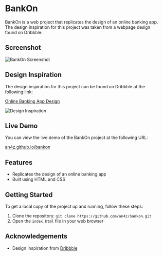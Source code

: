 # BankOn

BankOn is a web project that replicates the design of an online banking app. The design inspiration for this project was taken from a webpage design found on Dribbble.

## Screenshot

![BankOn Screenshot](https://i.imgur.com/Hpc1QwK.png)

## Design Inspiration

The design inspiration for this project can be found on Dribbble at the following link:

[Online Banking App Design](https://dribbble.com/shots/18852441-Online-Banking-App-Design)

![Design Inspiration](https://cdn.dribbble.com/userupload/3161675/file/original-1180ca7e5f0fad9505c763ece4d27de6.png?resize=2048x1536)

## Live Demo

You can view the live demo of the BankOn project at the following URL:

[an4z.github.io/bankon](https://an4z.github.io/bankon)

## Features

- Replicates the design of an online banking app
- Built using HTML and CSS

## Getting Started

To get a local copy of the project up and running, follow these steps:

1. Clone the repository: `git clone https://github.com/an4z/bankon.git`
2. Open the `index.html` file in your web browser



## Acknowledgements

- Design inspiration from [Dribbble](https://dribbble.com/)
